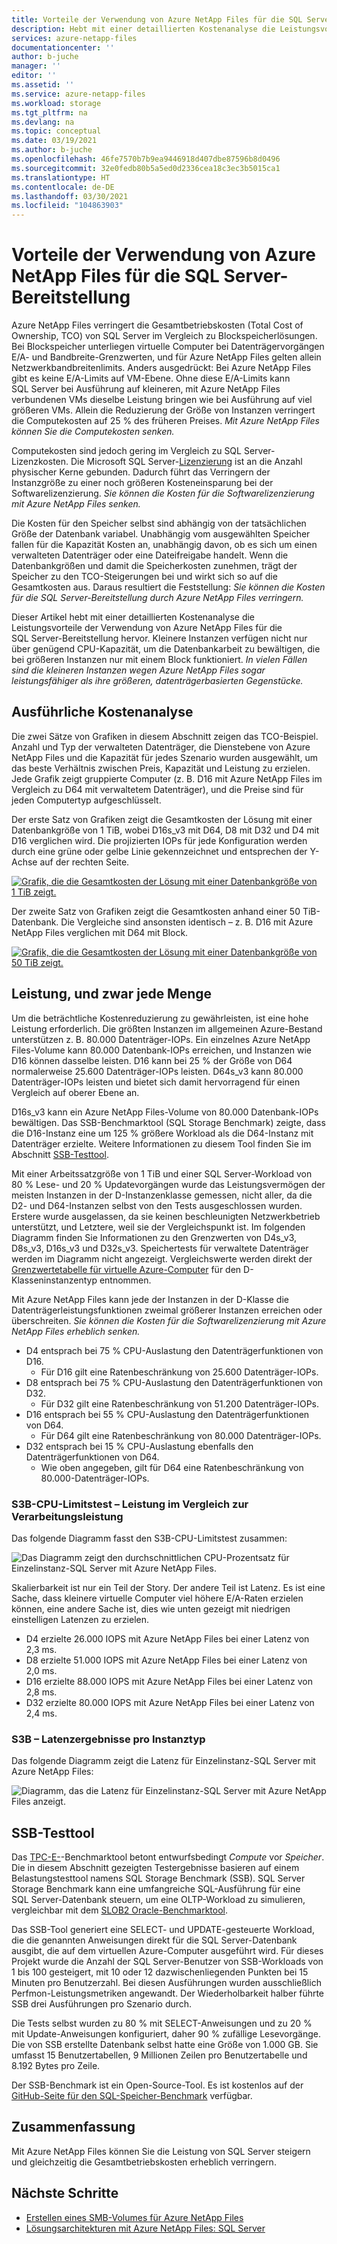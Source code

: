 ```yaml
---
title: Vorteile der Verwendung von Azure NetApp Files für die SQL Server-Bereitstellung | Microsoft-Dokumentation
description: Hebt mit einer detaillierten Kostenanalyse die Leistungsvorteile der Verwendung von Azure NetApp Files für die SQL Server-Bereitstellung hervor.
services: azure-netapp-files
documentationcenter: ''
author: b-juche
manager: ''
editor: ''
ms.assetid: ''
ms.service: azure-netapp-files
ms.workload: storage
ms.tgt_pltfrm: na
ms.devlang: na
ms.topic: conceptual
ms.date: 03/19/2021
ms.author: b-juche
ms.openlocfilehash: 46fe7570b7b9ea9446918d407dbe87596b8d0496
ms.sourcegitcommit: 32e0fedb80b5a5ed0d2336cea18c3ec3b5015ca1
ms.translationtype: HT
ms.contentlocale: de-DE
ms.lasthandoff: 03/30/2021
ms.locfileid: "104863903"
---
```

#  <a name="benefits-of-using-azure-netapp-files-for-sql-server-deployment"></a>Vorteile der Verwendung von Azure NetApp Files für die SQL Server-Bereitstellung

Azure NetApp Files verringert die Gesamtbetriebskosten (Total Cost of Ownership, TCO) von SQL Server im Vergleich zu Blockspeicherlösungen.  Bei Blockspeicher unterliegen virtuelle Computer bei Datenträgervorgängen E/A- und Bandbreite-Grenzwerten, und für Azure NetApp Files gelten allein Netzwerkbandbreitenlimits.  Anders ausgedrückt: Bei Azure NetApp Files gibt es keine E/A-Limits auf VM-Ebene. Ohne diese E/A-Limits kann SQL Server bei Ausführung auf kleineren, mit Azure NetApp Files verbundenen VMs dieselbe Leistung bringen wie bei Ausführung auf viel größeren VMs. Allein die Reduzierung der Größe von Instanzen verringert die Computekosten auf 25 % des früheren Preises.  *Mit Azure NetApp Files können Sie die Computekosten senken.*  

Computekosten sind jedoch gering im Vergleich zu SQL Server-Lizenzkosten.  Die Microsoft SQL Server-[Lizenzierung](https://download.microsoft.com/download/B/C/0/BC0B2EA7-D99D-42FB-9439-2C56880CAFF4/SQL_Server_2017_Licensing_Datasheet.pdf) ist an die Anzahl physischer Kerne gebunden. Dadurch führt das Verringern der Instanzgröße zu einer noch größeren Kosteneinsparung bei der Softwarelizenzierung. *Sie können die Kosten für die Softwarelizenzierung mit Azure NetApp Files senken.*

Die Kosten für den Speicher selbst sind abhängig von der tatsächlichen Größe der Datenbank variabel. Unabhängig vom ausgewählten Speicher fallen für die Kapazität Kosten an, unabhängig davon, ob es sich um einen verwalteten Datenträger oder eine Dateifreigabe handelt.  Wenn die Datenbankgrößen und damit die Speicherkosten zunehmen, trägt der Speicher zu den TCO-Steigerungen bei und wirkt sich so auf die Gesamtkosten aus.  Daraus resultiert die Feststellung: *Sie können die Kosten für die SQL Server-Bereitstellung durch Azure NetApp Files verringern.* 

Dieser Artikel hebt mit einer detaillierten Kostenanalyse die Leistungsvorteile der Verwendung von Azure NetApp Files für die SQL Server-Bereitstellung hervor. Kleinere Instanzen verfügen nicht nur über genügend CPU-Kapazität, um die Datenbankarbeit zu bewältigen, die bei größeren Instanzen nur mit einem Block funktioniert. *In vielen Fällen sind die kleineren Instanzen wegen Azure NetApp Files sogar leistungsfähiger als ihre größeren, datenträgerbasierten Gegenstücke.* 

## <a name="detailed-cost-analysis"></a>Ausführliche Kostenanalyse 

Die zwei Sätze von Grafiken in diesem Abschnitt zeigen das TCO-Beispiel.  Anzahl und Typ der verwalteten Datenträger, die Dienstebene von Azure NetApp Files und die Kapazität für jedes Szenario wurden ausgewählt, um das beste Verhältnis zwischen Preis, Kapazität und Leistung zu erzielen.  Jede Grafik zeigt gruppierte Computer (z. B. D16 mit Azure NetApp Files im Vergleich zu D64 mit verwaltetem Datenträger), und die Preise sind für jeden Computertyp aufgeschlüsselt.  

Der erste Satz von Grafiken zeigt die Gesamtkosten der Lösung mit einer Datenbankgröße von 1 TiB, wobei D16s_v3 mit D64, D8 mit D32 und D4 mit D16 verglichen wird. Die projizierten IOPs für jede Konfiguration werden durch eine grüne oder gelbe Linie gekennzeichnet und entsprechen der Y-Achse auf der rechten Seite.

[ ![Grafik, die die Gesamtkosten der Lösung mit einer Datenbankgröße von 1 TiB zeigt.](../media/azure-netapp-files/solution-sql-server-cost-1-tib.png) ](../media/azure-netapp-files/solution-sql-server-cost-1-tib.png#lightbox)


Der zweite Satz von Grafiken zeigt die Gesamtkosten anhand einer 50 TiB-Datenbank. Die Vergleiche sind ansonsten identisch – z. B. D16 mit Azure NetApp Files verglichen mit D64 mit Block. 

[ ![Grafik, die die Gesamtkosten der Lösung mit einer Datenbankgröße von 50 TiB zeigt.](../media/azure-netapp-files/solution-sql-server-cost-50-tib.png) ](../media/azure-netapp-files/solution-sql-server-cost-50-tib.png#lightbox)
 
## <a name="performance-and-lots-of-it"></a>Leistung, und zwar jede Menge  

Um die beträchtliche Kostenreduzierung zu gewährleisten, ist eine hohe Leistung erforderlich. Die größten Instanzen im allgemeinen Azure-Bestand unterstützen z. B. 80.000 Datenträger-IOPs. Ein einzelnes Azure NetApp Files-Volume kann 80.000 Datenbank-IOPs erreichen, und Instanzen wie D16 können dasselbe leisten. D16 kann bei 25 % der Größe von D64 normalerweise 25.600 Datenträger-IOPs leisten.  D64s_v3 kann 80.000 Datenträger-IOPs leisten und bietet sich damit hervorragend für einen Vergleich auf oberer Ebene an.

D16s_v3 kann ein Azure NetApp Files-Volume von 80.000 Datenbank-IOPs bewältigen. Das SSB-Benchmarktool (SQL Storage Benchmark) zeigte, dass die D16-Instanz eine um 125 % größere Workload als die D64-Instanz mit Datenträger erzielte.  Weitere Informationen zu diesem Tool finden Sie im Abschnitt [SSB-Testtool](#ssb-testing-tool).

Mit einer Arbeitssatzgröße von 1 TiB und einer SQL Server-Workload von 80 % Lese- und 20 % Updatevorgängen wurde das Leistungsvermögen der meisten Instanzen in der D-Instanzenklasse gemessen, nicht aller, da die D2- und D64-Instanzen selbst von den Tests ausgeschlossen wurden. Erstere wurde ausgelassen, da sie keinen beschleunigten Netzwerkbetrieb unterstützt, und Letztere, weil sie der Vergleichspunkt ist. Im folgenden Diagramm finden Sie Informationen zu den Grenzwerten von D4s_v3, D8s_v3, D16s_v3 und D32s_v3.  Speichertests für verwaltete Datenträger werden im Diagramm nicht angezeigt. Vergleichswerte werden direkt der [Grenzwertetabelle für virtuelle Azure-Computer](../virtual-machines/dv3-dsv3-series.md) für den D-Klasseninstanzentyp entnommen.

Mit Azure NetApp Files kann jede der Instanzen in der D-Klasse die Datenträgerleistungsfunktionen zweimal größerer Instanzen erreichen oder überschreiten.  *Sie können die Kosten für die Softwarelizenzierung mit Azure NetApp Files erheblich senken.*  

* D4 entsprach bei 75 % CPU-Auslastung den Datenträgerfunktionen von D16.  
    * Für D16 gilt eine Ratenbeschränkung von 25.600 Datenträger-IOPs.  
* D8 entsprach bei 75 % CPU-Auslastung den Datenträgerfunktionen von D32.  
    * Für D32 gilt eine Ratenbeschränkung von 51.200 Datenträger-IOPs.  
* D16 entsprach bei 55 % CPU-Auslastung den Datenträgerfunktionen von D64.  
    * Für D64 gilt eine Ratenbeschränkung von 80.000 Datenträger-IOPs.  
* D32 entsprach bei 15 % CPU-Auslastung ebenfalls den Datenträgerfunktionen von D64.  
    * Wie oben angegeben, gilt für D64 eine Ratenbeschränkung von 80.000-Datenträger-IOPs.  

### <a name="s3b-cpu-limits-test--performance-versus-processing-power"></a>S3B-CPU-Limitstest – Leistung im Vergleich zur Verarbeitungsleistung

Das folgende Diagramm fasst den S3B-CPU-Limitstest zusammen:

![Das Diagramm zeigt den durchschnittlichen CPU-Prozentsatz für Einzelinstanz-SQL Server mit Azure NetApp Files.](../media/azure-netapp-files/solution-sql-server-single-instance-average-cpu.png)

Skalierbarkeit ist nur ein Teil der Story. Der andere Teil ist Latenz.  Es ist eine Sache, dass kleinere virtuelle Computer viel höhere E/A-Raten erzielen können, eine andere Sache ist, dies wie unten gezeigt mit niedrigen einstelligen Latenzen zu erzielen.  

* D4 erzielte 26.000 IOPS mit Azure NetApp Files bei einer Latenz von 2,3 ms.  
* D8 erzielte 51.000 IOPS mit Azure NetApp Files bei einer Latenz von 2,0 ms.  
* D16 erzielte 88.000 IOPS mit Azure NetApp Files bei einer Latenz von 2,8 ms.
* D32 erzielte 80.000 IOPS mit Azure NetApp Files bei einer Latenz von 2,4 ms.  

### <a name="s3b-per-instance-type-latency-results"></a>S3B – Latenzergebnisse pro Instanztyp

Das folgende Diagramm zeigt die Latenz für Einzelinstanz-SQL Server mit Azure NetApp Files:

![Diagramm, das die Latenz für Einzelinstanz-SQL Server mit Azure NetApp Files anzeigt.](../media/azure-netapp-files/solution-sql-server-single-instance-latency.png)

## <a name="ssb-testing-tool"></a>SSB-Testtool 
 
Das [TPC-E-](http://www.tpc.org/tpce/)-Benchmarktool betont entwurfsbedingt *Compute* vor *Speicher*. Die in diesem Abschnitt gezeigten Testergebnisse basieren auf einem Belastungstesttool namens SQL Storage Benchmark (SSB).  SQL Server Storage Benchmark kann eine umfangreiche SQL-Ausführung für eine SQL Server-Datenbank steuern, um eine OLTP-Workload zu simulieren, vergleichbar mit dem [SLOB2 Oracle-Benchmarktool](https://kevinclosson.net/slob/). 

Das SSB-Tool generiert eine SELECT- und UPDATE-gesteuerte Workload, die die genannten Anweisungen direkt für die SQL Server-Datenbank ausgibt, die auf dem virtuellen Azure-Computer ausgeführt wird.  Für dieses Projekt wurde die Anzahl der SQL Server-Benutzer von SSB-Workloads von 1 bis 100 gesteigert, mit 10 oder 12 dazwischenliegenden Punkten bei 15 Minuten pro Benutzerzahl.  Bei diesen Ausführungen wurden ausschließlich Perfmon-Leistungsmetriken angewandt. Der Wiederholbarkeit halber führte SSB drei Ausführungen pro Szenario durch. 

Die Tests selbst wurden zu 80 % mit SELECT-Anweisungen und zu 20 % mit Update-Anweisungen konfiguriert, daher 90 % zufällige Lesevorgänge.  Die von SSB erstellte Datenbank selbst hatte eine Größe von 1.000 GB. Sie umfasst 15 Benutzertabellen, 9 Millionen Zeilen pro Benutzertabelle und 8.192 Bytes pro Zeile. 

Der SSB-Benchmark ist ein Open-Source-Tool.  Es ist kostenlos auf der [GitHub-Seite für den SQL-Speicher-Benchmark](https://github.com/NetApp/SQL_Storage_Benchmark.git) verfügbar.  


## <a name="in-summary"></a>Zusammenfassung  

Mit Azure NetApp Files können Sie die Leistung von SQL Server steigern und gleichzeitig die Gesamtbetriebskosten erheblich verringern. 

## <a name="next-steps"></a>Nächste Schritte

* [Erstellen eines SMB-Volumes für Azure NetApp Files](azure-netapp-files-create-volumes-smb.md) 
* [Lösungsarchitekturen mit Azure NetApp Files: SQL Server](azure-netapp-files-solution-architectures.md#sql-server) 

